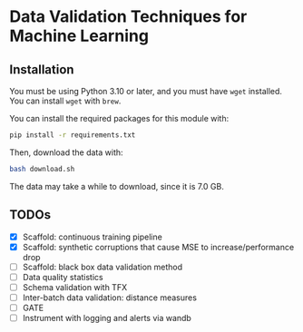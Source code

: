 # Data Validation Techniques for Machine Learning

## Installation

You must be using Python 3.10 or later, and you must have `wget` installed. You can install `wget` with `brew`.

You can install the required packages for this module with:

```bash
pip install -r requirements.txt
```

Then, download the data with:

```bash
bash download.sh
```

The data may take a while to download, since it is 7.0 GB.

## TODOs

- [x] Scaffold: continuous training pipeline
- [x] Scaffold: synthetic corruptions that cause MSE to increase/performance drop
- [ ] Scaffold: black box data validation method
- [ ] Data quality statistics
- [ ] Schema validation with TFX
- [ ] Inter-batch data validation: distance measures
- [ ] GATE
- [ ] Instrument with logging and alerts via wandb